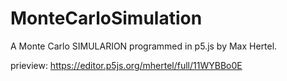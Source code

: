 # MonteCarloSimulation

A Monte Carlo SIMULARION programmed in p5.js by Max Hertel.

prieview:
https://editor.p5js.org/mhertel/full/11WYBBo0E

